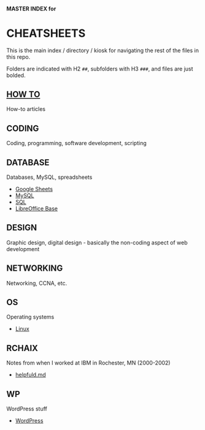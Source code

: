 #### MASTER INDEX for
# CHEATSHEETS

This is the main index / directory / kiosk for navigating the rest of the files in this repo.

Folders are indicated with H2 `##`, subfolders with H3 `###`, and files are just bolded.


## [HOW TO](/how-to/index.md)

How-to articles


## CODING

Coding, programming, software development, scripting

## DATABASE

Databases, MySQL, spreadsheets

- [Google Sheets](/database/gsheets.md)
- [MySQL](/database/mysql.md)
- [SQL](/database/sql.md)
- [LibreOffice Base](/database/lo-base.md)

## DESIGN

Graphic design, digital design - basically the non-coding aspect of web development

## NETWORKING

Networking, CCNA, etc.

## OS

Operating systems

- [Linux](/os/linux.md)

## RCHAIX

Notes from when I worked at IBM in Rochester, MN (2000-2002)

- [helpfuld.md](/rchaix/helpfuld.md)

## WP

WordPress stuff

- [WordPress](/wp/wordpress.md)
